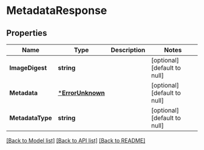 # MetadataResponse

## Properties
Name | Type | Description | Notes
------------ | ------------- | ------------- | -------------
**ImageDigest** | **string** |  | [optional] [default to null]
**Metadata** | [***ErrorUnknown**](.md) |  | [optional] [default to null]
**MetadataType** | **string** |  | [optional] [default to null]

[[Back to Model list]](../README.md#documentation-for-models) [[Back to API list]](../README.md#documentation-for-api-endpoints) [[Back to README]](../README.md)


